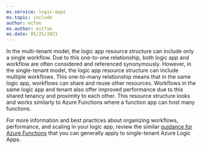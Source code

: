 ```yaml
---
ms.service: logic-apps
ms.topic: include
author: ecfan
ms.author: estfan
ms.date: 05/25/2021
---
```


In the multi-tenant model, the logic app resource structure can include only a single workflow. Due to this one-to-one relationship, both logic app and workflow are often considered and referenced synonymously. However, in the single-tenant model, the logic app resource structure can include multiple workflows. This one-to-many relationship means that in the same logic app, workflows can share and reuse other resources. Workflows in the same logic app and tenant also offer improved performance due to this shared tenancy and proximity to each other. This resource structure looks and works similarly to Azure Functions where a function app can host many functions.

For more information and best practices about organizing workflows, performance, and scaling in your logic app, review the similar [guidance for Azure Functions](../articles/azure-functions/functions-best-practices.md) that you can generally apply to single-tenant Azure Logic Apps.
